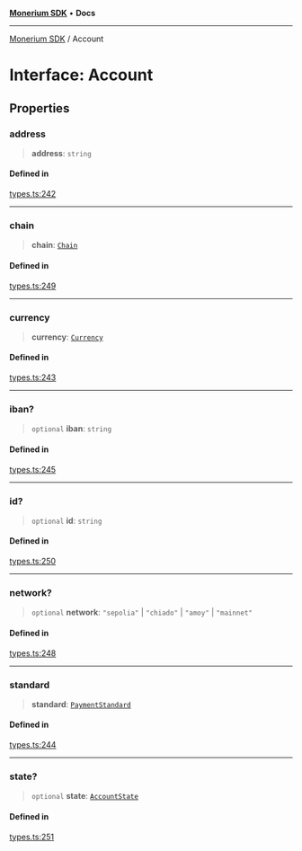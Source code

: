 [**Monerium SDK**](../README.md) • **Docs**

***

[Monerium SDK](../README.md) / Account

# Interface: Account

## Properties

### address

> **address**: `string`

#### Defined in

[types.ts:242](https://github.com/monerium/js-monorepo/blob/main/packages/sdk/src/types.ts#L242)

***

### chain

> **chain**: [`Chain`](../type-aliases/Chain.md)

#### Defined in

[types.ts:249](https://github.com/monerium/js-monorepo/blob/main/packages/sdk/src/types.ts#L249)

***

### currency

> **currency**: [`Currency`](../enumerations/Currency.md)

#### Defined in

[types.ts:243](https://github.com/monerium/js-monorepo/blob/main/packages/sdk/src/types.ts#L243)

***

### iban?

> `optional` **iban**: `string`

#### Defined in

[types.ts:245](https://github.com/monerium/js-monorepo/blob/main/packages/sdk/src/types.ts#L245)

***

### id?

> `optional` **id**: `string`

#### Defined in

[types.ts:250](https://github.com/monerium/js-monorepo/blob/main/packages/sdk/src/types.ts#L250)

***

### network?

> `optional` **network**: `"sepolia"` \| `"chiado"` \| `"amoy"` \| `"mainnet"`

#### Defined in

[types.ts:248](https://github.com/monerium/js-monorepo/blob/main/packages/sdk/src/types.ts#L248)

***

### standard

> **standard**: [`PaymentStandard`](../enumerations/PaymentStandard.md)

#### Defined in

[types.ts:244](https://github.com/monerium/js-monorepo/blob/main/packages/sdk/src/types.ts#L244)

***

### state?

> `optional` **state**: [`AccountState`](../enumerations/AccountState.md)

#### Defined in

[types.ts:251](https://github.com/monerium/js-monorepo/blob/main/packages/sdk/src/types.ts#L251)
